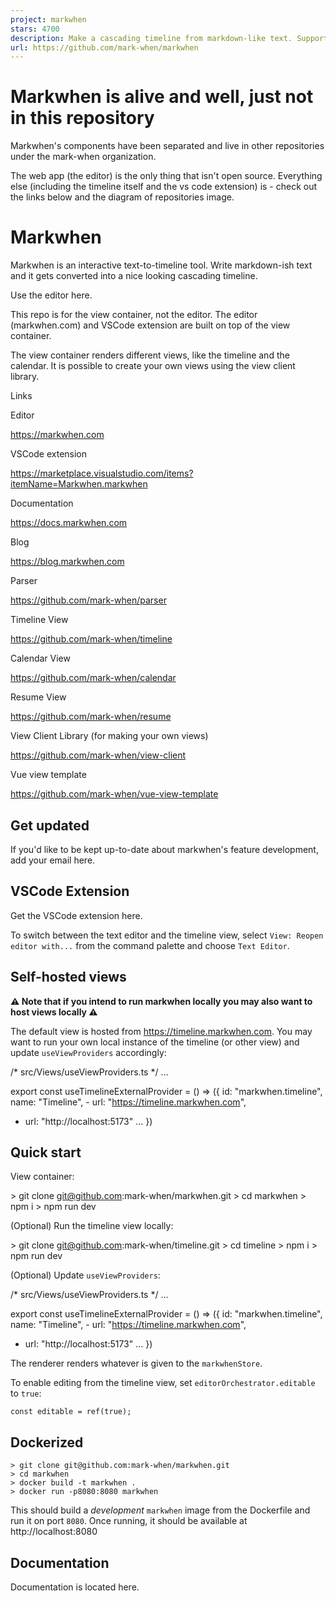 ```yaml
---
project: markwhen
stars: 4700
description: Make a cascading timeline from markdown-like text. Supports simple American/European date styles, ISO8601, images, links, locations, and more.
url: https://github.com/mark-when/markwhen
---
```


Markwhen is alive and well, just not in this repository
=======================================================

Markwhen's components have been separated and live in other repositories under the mark-when organization.

The web app (the editor) is the only thing that isn't open source. Everything else (including the timeline itself and the vs code extension) is - check out the links below and the diagram of repositories image.

Markwhen
========

Markwhen is an interactive text-to-timeline tool. Write markdown-ish text and it gets converted into a nice looking cascading timeline.

Use the editor here.

This repo is for the view container, not the editor. The editor (markwhen.com) and VSCode extension are built on top of the view container.

The view container renders different views, like the timeline and the calendar. It is possible to create your own views using the view client library.

Links

Editor

https://markwhen.com

VSCode extension

https://marketplace.visualstudio.com/items?itemName=Markwhen.markwhen

Documentation

https://docs.markwhen.com

Blog

https://blog.markwhen.com

Parser

https://github.com/mark-when/parser

Timeline View

https://github.com/mark-when/timeline

Calendar View

https://github.com/mark-when/calendar

Resume View

https://github.com/mark-when/resume

View Client Library (for making your own views)

https://github.com/mark-when/view-client

Vue view template

https://github.com/mark-when/vue-view-template

  

Get updated
-----------

If you'd like to be kept up-to-date about markwhen's feature development, add your email here.

  

VSCode Extension
----------------

Get the VSCode extension here.

To switch between the text editor and the timeline view, select `View: Reopen editor with...` from the command palette and choose `Text Editor`.

  

Self-hosted views
-----------------

**⚠️ Note that if you intend to run markwhen locally you may also want to host views locally ⚠️**

The default view is hosted from https://timeline.markwhen.com. You may want to run your own local instance of the timeline (or other view) and update `useViewProviders` accordingly:

/\* src/Views/useViewProviders.ts \*/
...

export const useTimelineExternalProvider = () => ({
  id: "markwhen.timeline",
  name: "Timeline",
\- url: "https://timeline.markwhen.com",
+ url: "http://localhost:5173"
...
})

Quick start
-----------

View container:

\> git clone git@github.com:mark-when/markwhen.git
\> cd markwhen
\> npm i
\> npm run dev

(Optional) Run the timeline view locally:

\> git clone git@github.com:mark-when/timeline.git
\> cd timeline
\> npm i
\> npm run dev

(Optional) Update `useViewProviders`:

/\* src/Views/useViewProviders.ts \*/
...

export const useTimelineExternalProvider = () => ({
  id: "markwhen.timeline",
  name: "Timeline",
\- url: "https://timeline.markwhen.com",
+ url: "http://localhost:5173"
...
})

The renderer renders whatever is given to the `markwhenStore`.

To enable editing from the timeline view, set `editorOrchestrator.editable` to `true`:

```
const editable = ref(true);
```

Dockerized
----------

```
> git clone git@github.com:mark-when/markwhen.git
> cd markwhen
> docker build -t markwhen .
> docker run -p8080:8080 markwhen
```

This should build a _development_ `markwhen` image from the Dockerfile and run it on port `8080`. Once running, it should be available at http://localhost:8080

Documentation
-------------

Documentation is located here.
